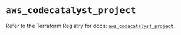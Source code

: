 # `aws_codecatalyst_project`

Refer to the Terraform Registry for docs: [`aws_codecatalyst_project`](https://registry.terraform.io/providers/hashicorp/aws/5.46.0/docs/resources/codecatalyst_project).
